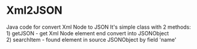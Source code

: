 # Xml2JSON
Java code for convert Xml Node to JSON
It's simple class with 2 methods:
<br>1) getJSON - get Xml Node element end convert into JSONObject
<br>2) searchItem - found element in source JSONObject by field 'name'
